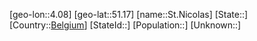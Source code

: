 ﻿---
location: [51.17,4.08]
type: City
tags:
- geo/City


SpocWebEntityId: 34479
isDeleted: false
confidential: public

---
[geo-lon::4.08]
[geo-lat::51.17]
[name::St.Nicolas]
[State::]
[Country::[Belgium](geo/Continent/Europe/Belgium.md)]
[StateId::]
[Population::]
[Unknown::]

